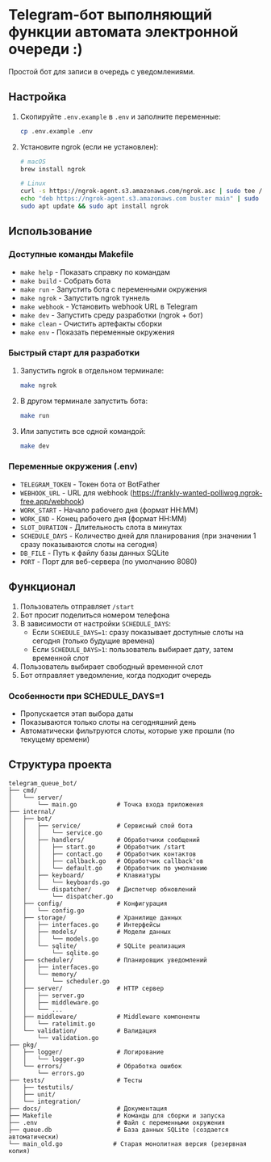# Telegram-бот выполняющий функции автомата электронной очереди :)

Простой бот для записи в очередь с уведомлениями.

## Настройка

1. Скопируйте `.env.example` в `.env` и заполните переменные:

   ```bash
   cp .env.example .env
   ```

2. Установите ngrok (если не установлен):

   ```bash
   # macOS
   brew install ngrok
   
   # Linux
   curl -s https://ngrok-agent.s3.amazonaws.com/ngrok.asc | sudo tee /etc/apt/trusted.gpg.d/ngrok.asc >/dev/null
   echo "deb https://ngrok-agent.s3.amazonaws.com buster main" | sudo tee /etc/apt/sources.list.d/ngrok.list
   sudo apt update && sudo apt install ngrok
   ```

## Использование

### Доступные команды Makefile

- `make help` - Показать справку по командам
- `make build` - Собрать бота
- `make run` - Запустить бота с переменными окружения
- `make ngrok` - Запустить ngrok туннель
- `make webhook` - Установить webhook URL в Telegram
- `make dev` - Запустить среду разработки (ngrok + бот)
- `make clean` - Очистить артефакты сборки
- `make env` - Показать переменные окружения

### Быстрый старт для разработки

1. Запустить ngrok в отдельном терминале:

   ```bash
   make ngrok
   ```

2. В другом терминале запустить бота:

   ```bash
   make run
   ```

3. Или запустить все одной командой:

   ```bash
   make dev
   ```

### Переменные окружения (.env)

- `TELEGRAM_TOKEN` - Токен бота от BotFather
- `WEBHOOK_URL` - URL для webhook (<https://frankly-wanted-polliwog.ngrok-free.app/webhook>)
- `WORK_START` - Начало рабочего дня (формат HH:MM)
- `WORK_END` - Конец рабочего дня (формат HH:MM)
- `SLOT_DURATION` - Длительность слота в минутах
- `SCHEDULE_DAYS` - Количество дней для планирования (при значении 1 сразу показываются слоты на сегодня)
- `DB_FILE` - Путь к файлу базы данных SQLite
- `PORT` - Порт для веб-сервера (по умолчанию 8080)

## Функционал

1. Пользователь отправляет `/start`
2. Бот просит поделиться номером телефона
3. В зависимости от настройки `SCHEDULE_DAYS`:
   - Если `SCHEDULE_DAYS=1`: сразу показывает доступные слоты на сегодня (только будущие времена)
   - Если `SCHEDULE_DAYS>1`: пользователь выбирает дату, затем временной слот
4. Пользователь выбирает свободный временной слот
5. Бот отправляет уведомление, когда подходит очередь

### Особенности при SCHEDULE_DAYS=1

- Пропускается этап выбора даты
- Показываются только слоты на сегодняшний день
- Автоматически фильтруются слоты, которые уже прошли (по текущему времени)

## Структура проекта

```text
telegram_queue_bot/
├── cmd/
│   └── server/
│       └── main.go           # Точка входа приложения
├── internal/
│   ├── bot/
│   │   ├── service/          # Сервисный слой бота
│   │   │   └── service.go
│   │   ├── handlers/         # Обработчики сообщений
│   │   │   ├── start.go      # Обработчик /start
│   │   │   ├── contact.go    # Обработчик контактов
│   │   │   ├── callback.go   # Обработчик callback'ов
│   │   │   └── default.go    # Обработчик по умолчанию
│   │   ├── keyboard/         # Клавиатуры
│   │   │   └── keyboards.go
│   │   └── dispatcher/       # Диспетчер обновлений
│   │       └── dispatcher.go
│   ├── config/               # Конфигурация
│   │   └── config.go
│   ├── storage/              # Хранилище данных
│   │   ├── interfaces.go     # Интерфейсы
│   │   ├── models/           # Модели данных
│   │   │   └── models.go
│   │   └── sqlite/           # SQLite реализация
│   │       └── sqlite.go
│   ├── scheduler/            # Планировщик уведомлений
│   │   ├── interfaces.go
│   │   └── memory/
│   │       └── scheduler.go
│   ├── server/               # HTTP сервер
│   │   ├── server.go
│   │   ├── middleware.go
│   │   └── ...
│   ├── middleware/           # Middleware компоненты
│   │   └── ratelimit.go
│   └── validation/           # Валидация
│       └── validation.go
├── pkg/
│   ├── logger/               # Логирование
│   │   └── logger.go
│   └── errors/               # Обработка ошибок
│       └── errors.go
├── tests/                    # Тесты
│   ├── testutils/
│   ├── unit/
│   └── integration/
├── docs/                     # Документация
├── Makefile                  # Команды для сборки и запуска
├── .env                      # Файл с переменными окружения
├── queue.db                  # База данных SQLite (создается автоматически)
└── main_old.go              # Старая монолитная версия (резервная копия)
```
